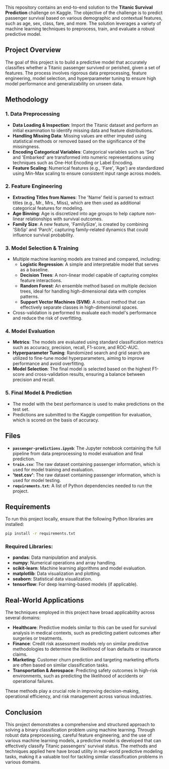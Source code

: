 This repository contains an end-to-end solution to the **Titanic Survival Prediction** challenge on Kaggle. The objective of the challenge is to predict passenger survival based on various demographic and contextual features, such as age, sex, class, fare, and more. The solution leverages a variety of machine learning techniques to preprocess, train, and evaluate a robust predictive model.

## Project Overview

The goal of this project is to build a predictive model that accurately classifies whether a Titanic passenger survived or perished, given a set of features. The process involves rigorous data preprocessing, feature engineering, model selection, and hyperparameter tuning to ensure high model performance and generalizability on unseen data.

## Methodology

### 1. **Data Preprocessing**

   - **Data Loading & Inspection**: Import the Titanic dataset and perform an initial examination to identify missing data and feature distributions.
   - **Handling Missing Data**: Missing values are either imputed using statistical methods or removed based on the significance of the missingness.
   - **Encoding Categorical Variables**: Categorical variables such as 'Sex' and 'Embarked' are transformed into numeric representations using techniques such as One-Hot Encoding or Label Encoding.
   - **Feature Scaling**: Numerical features (e.g., 'Fare', 'Age') are standardized using Min-Max scaling to ensure consistent input range across models.

### 2. **Feature Engineering**

   - **Extracting Titles from Names**: The 'Name' field is parsed to extract titles (e.g., Mr., Mrs., Miss), which are then used as additional categorical features for modeling.
   - **Age Binning**: Age is discretized into age groups to help capture non-linear relationships with survival outcomes.
   - **Family Size**: A new feature, 'FamilySize', is created by combining 'SibSp' and 'Parch', capturing family-related dynamics that could influence survival probability.

### 3. **Model Selection & Training**

   - Multiple machine learning models are trained and compared, including:
     - **Logistic Regression**: A simple and interpretable model that serves as a baseline.
     - **Decision Trees**: A non-linear model capable of capturing complex feature interactions.
     - **Random Forest**: An ensemble method based on multiple decision trees, ideal for handling high-dimensional data with complex patterns.
     - **Support Vector Machines (SVM)**: A robust method that can effectively separate classes in high-dimensional spaces.
   - Cross-validation is performed to evaluate each model's performance and reduce the risk of overfitting.

### 4. **Model Evaluation**

   - **Metrics**: The models are evaluated using standard classification metrics such as accuracy, precision, recall, F1-score, and ROC-AUC.
   - **Hyperparameter Tuning**: Randomized search and grid search are utilized to fine-tune model hyperparameters, aiming to improve performance and avoid overfitting.
   - **Model Selection**: The final model is selected based on the highest F1-score and cross-validation results, ensuring a balance between precision and recall.

### 5. **Final Model & Prediction**

   - The model with the best performance is used to make predictions on the test set.
   - Predictions are submitted to the Kaggle competition for evaluation, which is scored on the basis of accuracy.

## Files

- **`passenger-predictions.ipynb`**: The Jupyter notebook containing the full pipeline from data preprocessing to model evaluation and final prediction.
- **`train.csv`**: The raw dataset containing passenger information, which is used for model training and evaluation.
- **'test.csv'**: The raw dataset containing passenger information, which is used for model testing.
- **`requirements.txt`**: A list of Python dependencies needed to run the project.

## Requirements

To run this project locally, ensure that the following Python libraries are installed:

```bash
pip install -r requirements.txt
```

### Required Libraries:

- **pandas**: Data manipulation and analysis.
- **numpy**: Numerical operations and array handling.
- **scikit-learn**: Machine learning algorithms and model evaluation.
- **matplotlib**: Data visualization and plotting.
- **seaborn**: Statistical data visualization.
- **tensorflow**: For deep learning-based models (if applicable).

## Real-World Applications

The techniques employed in this project have broad applicability across several domains:

- **Healthcare**: Predictive models similar to this can be used for survival analysis in medical contexts, such as predicting patient outcomes after surgeries or treatments.
- **Finance**: Credit risk assessment models rely on similar predictive methodologies to determine the likelihood of loan defaults or insurance claims.
- **Marketing**: Customer churn prediction and targeting marketing efforts are often based on similar classification tasks.
- **Transportation & Aerospace**: Predicting safety outcomes in high-risk environments, such as predicting the likelihood of accidents or operational failures.

These methods play a crucial role in improving decision-making, operational efficiency, and risk management across various industries.

## Conclusion

This project demonstrates a comprehensive and structured approach to solving a binary classification problem using machine learning. Through robust data preprocessing, careful feature engineering, and the use of various machine learning models, a predictive model is developed that can effectively classify Titanic passengers' survival status. The methods and techniques applied here have broad utility in real-world predictive modeling tasks, making it a valuable tool for tackling similar classification problems in various domains.

